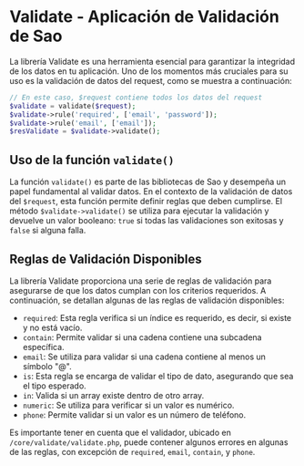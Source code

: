 # Validate - Aplicación de Validación de Sao

La librería Validate es una herramienta esencial para garantizar la integridad de los datos en tu aplicación. Uno de los momentos más cruciales para su uso es la validación de datos del request, como se muestra a continuación:

```php
// En este caso, $request contiene todos los datos del request
$validate = validate($request);
$validate->rule('required', ['email', 'password']);
$validate->rule('email', ['email']);
$resValidate = $validate->validate();
```

## Uso de la función `validate()`

La función `validate()` es parte de las bibliotecas de Sao y desempeña un papel fundamental al validar datos. En el contexto de la validación de datos del `$request`, esta función permite definir reglas que deben cumplirse. El método `$validate->validate()` se utiliza para ejecutar la validación y devuelve un valor booleano: `true` si todas las validaciones son exitosas y `false` si alguna falla.

## Reglas de Validación Disponibles

La librería Validate proporciona una serie de reglas de validación para asegurarse de que los datos cumplan con los criterios requeridos. A continuación, se detallan algunas de las reglas de validación disponibles:

- `required`: Esta regla verifica si un índice es requerido, es decir, si existe y no está vacío.
- `contain`: Permite validar si una cadena contiene una subcadena específica.
- `email`: Se utiliza para validar si una cadena contiene al menos un símbolo "@".
- `is`: Esta regla se encarga de validar el tipo de dato, asegurando que sea el tipo esperado.
- `in`: Valida si un array existe dentro de otro array.
- `numeric`: Se utiliza para verificar si un valor es numérico.
- `phone`: Permite validar si un valor es un número de teléfono.

Es importante tener en cuenta que el validador, ubicado en `/core/validate/validate.php`, puede contener algunos errores en algunas de las reglas, con excepción de `required`, `email`, `contain`, y `phone`.